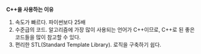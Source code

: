 **C++을 사용하는 이유**

1. 속도가 빠르다. 파이썬보다 25배
2. 수준급의 코드. 알고리즘에 가장 많이 사용되는 언어가 C++이므로, C++로 된 좋은 코드들을 많이 참고할 수 있다.
3. 편리한 STL(Standard Template Library). 로직을 구축하기 쉽다.